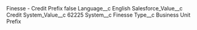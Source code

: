 <?xml version="1.0" encoding="UTF-8"?>
<CustomMetadata xmlns="http://soap.sforce.com/2006/04/metadata" xmlns:xsi="http://www.w3.org/2001/XMLSchema-instance" xmlns:xsd="http://www.w3.org/2001/XMLSchema">
    <label>Finesse - Credit Prefix</label>
    <protected>false</protected>
    <values>
        <field>Language__c</field>
        <value xsi:type="xsd:string">English</value>
    </values>
    <values>
        <field>Salesforce_Value__c</field>
        <value xsi:type="xsd:string">Credit</value>
    </values>
    <values>
        <field>System_Value__c</field>
        <value xsi:type="xsd:string">62225</value>
    </values>
    <values>
        <field>System__c</field>
        <value xsi:type="xsd:string">Finesse</value>
    </values>
    <values>
        <field>Type__c</field>
        <value xsi:type="xsd:string">Business Unit Prefix</value>
    </values>
</CustomMetadata>
